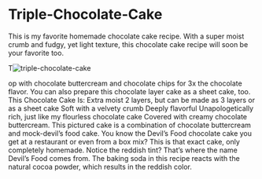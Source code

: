 # Triple-Chocolate-Cake
This is my favorite homemade chocolate cake recipe.
With a super moist crumb and fudgy, yet light texture, this chocolate cake recipe will soon be your favorite too.


T![triple-chocolate-cake](https://user-images.githubusercontent.com/74590450/131242290-3ecd452e-ae29-4458-9b5b-806532800410.jpg)


op with chocolate buttercream and chocolate chips for 3x the chocolate flavor. You can also prepare this chocolate layer cake as a sheet cake, too. 
This Chocolate Cake Is:
Extra moist
2 layers, but can be made as 3 layers or as a sheet cake
Soft with a velvety crumb
Deeply flavorful
Unapologetically rich, just like my flourless chocolate cake
Covered with creamy chocolate buttercream.
This pictured cake is a combination of chocolate buttercream and mock-devil’s food cake. You know the Devil’s Food chocolate cake you get at a restaurant or even from a box mix? This is that exact cake, only completely homemade. Notice the reddish tint? That’s where the name Devil’s Food comes from. The baking soda in this recipe reacts with the natural cocoa powder, which results in the reddish color.
